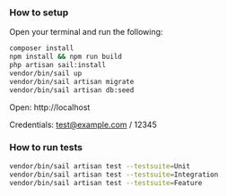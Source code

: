 ### How to setup

Open your terminal and run the following:

```sh
composer install
npm install && npm run build
php artisan sail:install
vendor/bin/sail up
vendor/bin/sail artisan migrate
vendor/bin/sail artisan db:seed
```

Open: http://localhost

Credentials: test@example.com / 12345

### How to run tests

```sh
vendor/bin/sail artisan test --testsuite=Unit
vendor/bin/sail artisan test --testsuite=Integration
vendor/bin/sail artisan test --testsuite=Feature
```
